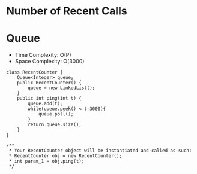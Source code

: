 # Number of Recent Calls

# Queue

- Time Complexity: O(P)
- Space Complexity: O(3000)

```
class RecentCounter {
    Queue<Integer> queue;
    public RecentCounter() {
        queue = new LinkedList();
    }
    public int ping(int t) {
        queue.add(t);
        while(queue.peek() < t-3000){
            queue.poll();
        }
        return queue.size();
    }
}
```

```
/**
 * Your RecentCounter object will be instantiated and called as such:
 * RecentCounter obj = new RecentCounter();
 * int param_1 = obj.ping(t);
 */
```
